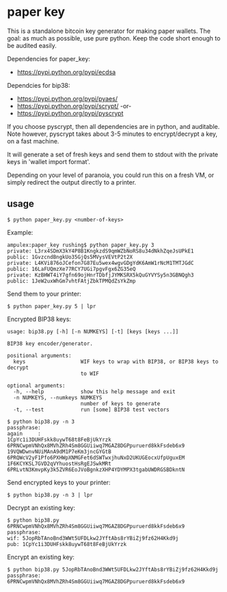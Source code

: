 paper key
=========

This is a standalone bitcoin key generator for making paper wallets.
The goal: as much as possible, use pure python.  Keep the code short enough to be audited easily.

Dependencies for paper_key:

  * https://pypi.python.org/pypi/ecdsa

Dependcies for bip38:

  * https://pypi.python.org/pypi/pyaes/
  * https://pypi.python.org/pypi/scrypt/ -or-
  * https://pypi.python.org/pypi/pyscrypt

If you choose pyscrypt, then all dependencies are in python, and auditable.
Note however, pyscrypt takes about 3-5 minutes to encrypt/decrypt a key, on a fast machine.

It will generate a set of fresh keys and send them to stdout with the private keys in 'wallet import format'.

Depending on your level of paranoia, you could run this on a fresh VM, or simply redirect the output directly to a printer.

usage
-----

    $ python paper_key.py <number-of-keys>

Example:

    ampulex:paper_key rushing$ python paper_key.py 3
    private: L3rx4SDmX3kY4P8B1KngkzdS9qmWZbNoRS8u34dNkhZqeJsUPkE1
    public: 1GvzcndBngkUo35GjQs5MVysVEVtP2t2X
    private: L4KVi876oJCefon7G87Eu5wex4wgvGDgYdK6AmW1rNcM1TMTJGdC
    public: 16LaFUQmzXe77RCY7UGi7pgvFgx6ZG35eQ
    private: KzBHWT4iY7gfn69ojHnrTDbfjJYMKSRX5kQuGYVYSy5n3GBNQgh3
    public: 1JeW2uxWhGm7vhtFAtjZbkTPMQdZsYkZmp

Send them to your printer:

    $ python paper_key.py 5 | lpr


Encrypted BIP38 keys:

    usage: bip38.py [-h] [-n NUMKEYS] [-t] [keys [keys ...]]
    
    BIP38 key encoder/generator.
    
    positional arguments:
      keys                  WIF keys to wrap with BIP38, or BIP38 keys to decrypt
                            to WIF
    
    optional arguments:
      -h, --help            show this help message and exit
      -n NUMKEYS, --numkeys NUMKEYS
                            number of keys to generate
      -t, --test            run [some] BIP38 test vectors

    $ python bip38.py -n 3
    passphrase:
    again     :
    1CpYc1i3DUHFskk8uywT68t8FeBjUkYrzk
    6PRNCwpmVNhQx8MVhZRh4Sm8GGUiiwq7MGAZ8DGPpuruerd8kkFsdeb6x9
    19VQWDwnvNUiMAnA9dM1P7eKm3jncGYGtB
    6PRQWcV2yF1Pfo6PXHWpXNMGFet6dSWTwxjhuNxD2UKUGEocxUfpUguxEM
    1F6KCYKSL7GVD2qVYhuostHsRgEJSwkMRt
    6PRLvtN3KmvpKy3k5ZVR6EoJVoBgnkzXHP4YDYMPX3tgabUWDRGSBDkntN

Send encrypted keys to your printer:

    $ python bip38.py -n 3 | lpr

Decrypt an existing key:

    $ python bip38.py 6PRNCwpmVNhQx8MVhZRh4Sm8GGUiiwq7MGAZ8DGPpuruerd8kkFsdeb6x9
    passphrase:
    wif: 5JopRbTAnoBnd3WWt5UFDLkw2JYftAbs8rYBiZj9fz62H4Kkd9j
    pub: 1CpYc1i3DUHFskk8uywT68t8FeBjUkYrzk

Encrypt an existing key:

    $ python bip38.py 5JopRbTAnoBnd3WWt5UFDLkw2JYftAbs8rYBiZj9fz62H4Kkd9j
    passphrase:
    6PRNCwpmVNhQx8MVhZRh4Sm8GGUiiwq7MGAZ8DGPpuruerd8kkFsdeb6x9

